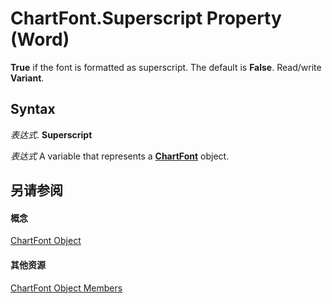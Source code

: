 
# ChartFont.Superscript Property (Word)

 **True** if the font is formatted as superscript. The default is **False**. Read/write **Variant**.


## Syntax

 _表达式_. **Superscript**

 _表达式_ A variable that represents a **[ChartFont](2ca7fb97-fa22-dec1-6978-8ebb6d8aad7c.md)** object.


## 另请参阅


#### 概念


[ChartFont Object](2ca7fb97-fa22-dec1-6978-8ebb6d8aad7c.md)
#### 其他资源


[ChartFont Object Members](http://msdn.microsoft.com/library/10401f1b-2444-deb5-9877-ab0fb6a690dd%28Office.15%29.aspx)